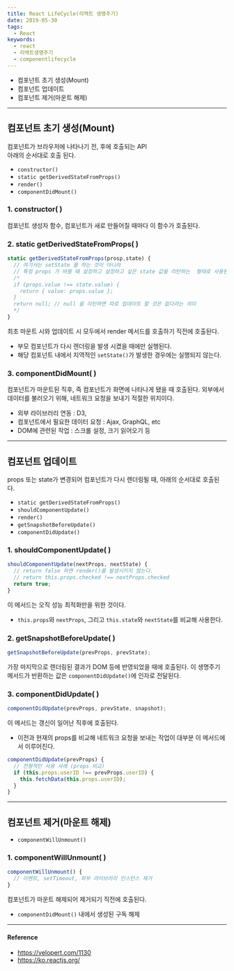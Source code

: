 ```yaml
---
title: React LifeCycle(리액트 생명주기)
date: 2019-05-30
tags:
  - React
keywords:
  - react
  - 리액트생명주기
  - componentlifecycle
---
```


- 컴포넌트 초기 생성(Mount)
- 컴포넌트 업데이트
- 컴포넌트 제거(마운트 해제)

---

## 컴포넌트 초기 생성(Mount)

컴포넌트가 브라우저에 나타나기 전, 후에 호출되는 API  
아래의 순서대로 호출 된다.

- `constructor()`
- `static getDerivedStateFromProps()`
- `render()`
- `componentDidMount()`

### 1. constructor( )

컴포넌트 생성자 함수, 컴포넌트가 새로 만들어질 때마다 이 함수가 호출된다.

### 2. static getDerivedStateFromProps( )

```javascript
static getDerivedStateFromProps(prosp,state) {
  // 여기서는 setState 를 하는 것이 아니라
  // 특정 props 가 바뀔 때 설정하고 설정하고 싶은 state 값을 리턴하는  형태로 사용된다.
  /*
  if (props.value !== state.value) {
    return { value: props.value };
  }
  return null; // null 을 리턴하면 따로 업데이트 할 것은 없다라는 의미
  */
}
```

최초 마운트 시와 업데이트 시 모두에서 render 메서드를 호출하기 직전에 호출된다.

- 부모 컴포넌트가 다시 렌더링을 발생 시켰을 때에만 실행된다.
- 해당 컴포넌트 내에서 지역적인 `setState()`가 발생한 경우에는 실행되지 않는다.

### 3. componentDidMount( )

컴포넌트가 마운트된 직후, 즉 컴포넌트가 화면에 나타나게 됐을 때 호출된다. 외부에서 데이터를 불러오기 위해, 네트워크 요청을 보내기 적절한 위치이다.

- 외부 라이브러리 연동 : D3,
- 컴포넌트에서 필요한 데이터 요청 : Ajax, GraphQL, etc
- DOM에 관련된 작업 : 스크롤 설정, 크기 읽어오기 등

---

## 컴포넌트 업데이트

props 또는 state가 변경되어 컴포넌트가 다시 렌더링될 때, 아래의 순서대로 호출된다.

- `static getDerivedStateFromProps()`
- `shouldComponentUpdate()`
- `render()`
- `getSnapshotBeforeUpdate()`
- `componentDidUpdate()`

### 1. shouldComponentUpdate( )

```javascript
shouldComponentUpdate(nextProps, nextState) {
  // return false 하면 render()를 발생시키지 않는다.
  // return this.props.checked !== nextProps.checked
  return true;
}
```

이 메서드는 오직 성능 최적화만을 위한 것이다.

- `this.props`와 `nextProps`, 그리고 `this.state`와 `nextState`를 비교해 사용한다.

### 2. getSnapshotBeforeUpdate( )

```javascript
getSnapshotBeforeUpdate(prevProps, prevState);
```

가장 마지막으로 렌더링된 결과가 DOM 등에 반영되었을 때에 호출된다. 이 생명주기 메서드가 반환하는 값은 `componentDidUpdate()`에 인자로 전달된다.

### 3. componentDidUpdate( )

```javascript
componentDidUpdate(prevProps, prevState, snapshot);
```

이 메서드는 갱신이 일어난 직후에 호출된다.

- 이전과 현재의 props를 비교해 네트워크 요청을 보내는 작업이 대부분 이 메서드에서 이루어진다.

```javascript
componentDidUpdate(prevProps) {
  // 전형적인 사용 사례 (props 비교)
  if (this.props.userID !== prevProps.userID) {
    this.fetchData(this.props.userID);
  }
}
```

---

## 컴포넌트 제거(마운트 해제)

- `componentWillUnmount()`

### 1. componentWillUnmount( )

```javascript
componentWillUnmount() {
  // 이벤트, setTimeout, 외부 라이브러리 인스턴스 제거
}
```

컴포넌트가 마운트 해제되어 제거되기 직전에 호출된다.

- `componentDidMount()` 내에서 생성된 구독 해제

---

#### Reference

- https://velopert.com/1130
- https://ko.reactjs.org/
